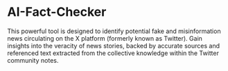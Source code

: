 # AI-Fact-Checker
This powerful tool is designed to identify potential fake and misinformation news circulating on the X platform (formerly known as Twitter). Gain insights into the veracity of news stories, backed by accurate sources and referenced text extracted from the collective knowledge within the Twitter community notes.
